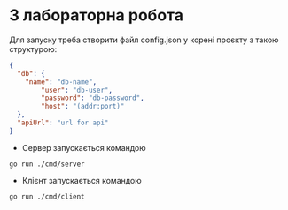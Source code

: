 # 3 лабораторна робота

Для запуску треба створити файл config.json у корені проєкту з такою структурою:

```json
{
  "db": {
    "name": "db-name",
		"user": "db-user",
		"password": "db-password",
		"host": "(addr:port)"
  },
  "apiUrl": "url for api"
}
```

- Сервер запускається командою
```shell script
go run ./cmd/server
```

- Клієнт запускається командою
```shell script
go run ./cmd/client
```